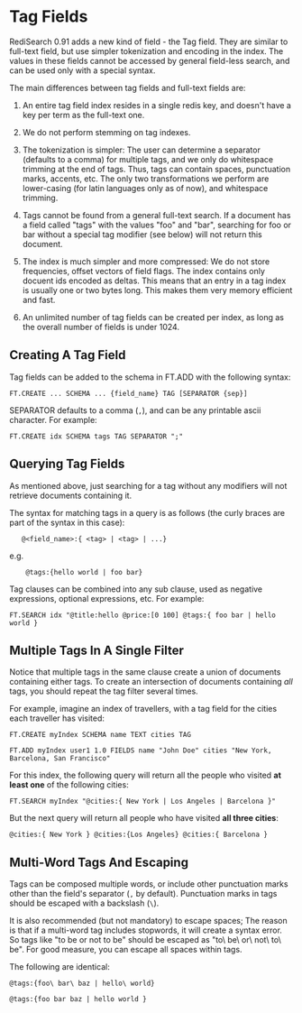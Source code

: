 # Tag Fields 

RediSearch 0.91 adds a new kind of field - the Tag field. They are similar to full-text field, but use simpler tokenization and encoding in the index. The values in these fields cannot be accessed by general field-less search, and can be used only with a special syntax.

The main differences between tag fields and full-text fields are:

1. An entire tag field index resides in a single redis key, and doesn't have a key per term as the full-text one.

2. We do not perform stemming on tag indexes.

3. The tokenization is simpler: The user can determine a separator (defaults to a comma) for multiple tags,
and we only do whitespace trimming at the end of tags.
Thus, tags can contain spaces, punctuation marks, accents, etc. The only two transformations
we perform are lower-casing (for latin languages only as of now), and whitespace trimming.

4. Tags cannot be found from a general full-text search. If a document has a field called
"tags" with the values "foo" and "bar", searching for foo or bar without a special tag
modifier (see below) will not return this document.

5. The index is much simpler and more compressed: We do not store frequencies, offset vectors of
field flags. The index contains only docuent ids encoded as deltas. This means that an entry in a tag index
is usually one or two bytes long. This makes them very memory efficient and fast.

6. An unlimited number of tag fields can be created per index, as long as the overall number of fields is under 1024.
 
## Creating A Tag Field
 
Tag fields can be added to the schema in FT.ADD with the following syntax:

```
FT.CREATE ... SCHEMA ... {field_name} TAG [SEPARATOR {sep}]
```

SEPARATOR defaults to a comma (`,`), and can be any printable ascii character. For example:

```
FT.CREATE idx SCHEMA tags TAG SEPARATOR ";"
```

## Querying Tag Fields
 
As mentioned above, just searching for a tag without any modifiers will not retrieve documents
containing it.

The syntax for matching tags in a query is as follows (the curly braces are part of the syntax in
this case):
 
 ```
    @<field_name>:{ <tag> | <tag> | ...}
 ```
 
e.g.

```
    @tags:{hello world | foo bar}
```

Tag clauses can be combined into any sub clause, used as negative expressions, optional expressions, etc. For example:

```
FT.SEARCH idx "@title:hello @price:[0 100] @tags:{ foo bar | hello world }
```
 
## Multiple Tags In A Single Filter

Notice that multiple tags in the same clause create a union of documents containing either tags. To create an intersection of documents containing *all* tags, you should repeat the tag filter several times.

For example, imagine an index of travellers, with a tag field for the cities each traveller has visited:

```
FT.CREATE myIndex SCHEMA name TEXT cities TAG

FT.ADD myIndex user1 1.0 FIELDS name "John Doe" cities "New York, Barcelona, San Francisco"
```

For this index, the following query will return all the people who visited **at least one** of the following cities:

```
FT.SEARCH myIndex "@cities:{ New York | Los Angeles | Barcelona }"
```

But the next query will return all people who have visited **all three cities**:

```
@cities:{ New York } @cities:{Los Angeles} @cities:{ Barcelona }
```

## Multi-Word Tags And Escaping

Tags can be composed multiple words, or include other punctuation marks other than the field's separator (`,` by default). Punctuation marks in tags should be escaped with a backslash (`\`). 

It is also recommended (but not mandatory) to escape spaces; The reason is that if a multi-word tag includes stopwords, it will create a syntax error. So tags like "to be or not to be" should be escaped as "to\ be\ or\ not\ to\ be". For good measure, you can escape all spaces within tags.

The following are identical:

```
@tags:{foo\ bar\ baz | hello\ world}

@tags:{foo bar baz | hello world }
```


